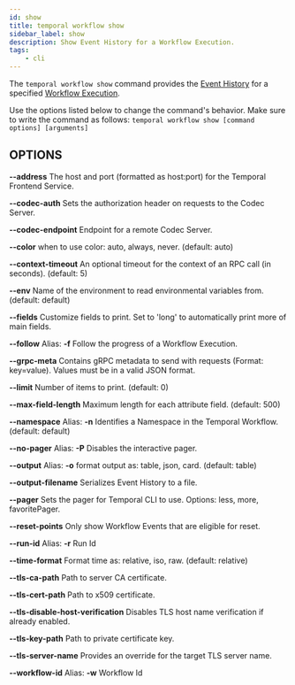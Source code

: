 ```yaml
---
id: show
title: temporal workflow show
sidebar_label: show
description: Show Event History for a Workflow Execution.
tags:
	- cli
---
```



The `temporal workflow show` command provides the [Event History](/workflows#event-history) for a specified [Workflow Execution](/workflows#workflow-execution).

Use the options listed below to change the command's behavior.
Make sure to write the command as follows:
`temporal workflow show [command options] [arguments]`

## OPTIONS

**--address**
The host and port (formatted as host:port) for the Temporal Frontend Service.

**--codec-auth**
Sets the authorization header on requests to the Codec Server.

**--codec-endpoint**
Endpoint for a remote Codec Server.

**--color**
when to use color: auto, always, never. (default: auto)

**--context-timeout**
An optional timeout for the context of an RPC call (in seconds). (default: 5)

**--env**
Name of the environment to read environmental variables from. (default: default)

**--fields**
Customize fields to print. Set to 'long' to automatically print more of main fields.

**--follow**
Alias: **-f**
Follow the progress of a Workflow Execution.

**--grpc-meta**
Contains gRPC metadata to send with requests (Format: key=value). Values must be in a valid JSON format.

**--limit**
Number of items to print. (default: 0)

**--max-field-length**
Maximum length for each attribute field. (default: 500)

**--namespace**
Alias: **-n**
Identifies a Namespace in the Temporal Workflow. (default: default)

**--no-pager**
Alias: **-P**
Disables the interactive pager.

**--output**
Alias: **-o**
format output as: table, json, card. (default: table)

**--output-filename**
Serializes Event History to a file.

**--pager**
Sets the pager for Temporal CLI to use.
Options: less, more, favoritePager.

**--reset-points**
Only show Workflow Events that are eligible for reset.

**--run-id**
Alias: **-r**
Run Id

**--time-format**
Format time as: relative, iso, raw. (default: relative)

**--tls-ca-path**
Path to server CA certificate.

**--tls-cert-path**
Path to x509 certificate.

**--tls-disable-host-verification**
Disables TLS host name verification if already enabled.

**--tls-key-path**
Path to private certificate key.

**--tls-server-name**
Provides an override for the target TLS server name.

**--workflow-id**
Alias: **-w**
Workflow Id


